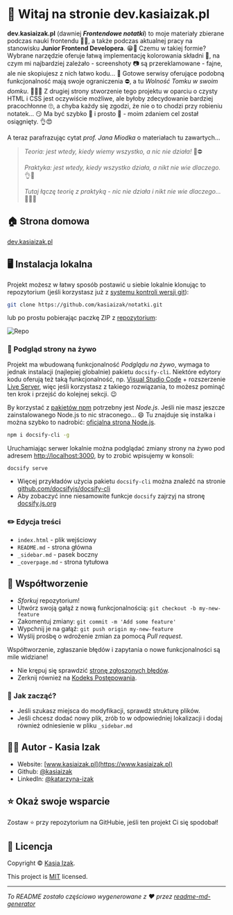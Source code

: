 # 👋 Witaj na stronie dev.kasiaizak.pl

**dev.kasiaizak.pl** (dawniej **_Frontendowe notatki_**) to moje materiały zbierane podczas nauki frontendu 👩‍💻, a także podczas aktualnej pracy na stanowisku **Junior Frontend Developera**. 😁💪 Czemu w takiej formie? Wybrane narzędzie oferuje łatwą implementację kolorowania składni 🌈, na czym mi najbardziej zależało - screenshoty 📷 są przereklamowane - fajne, ale nie skopiujesz z nich łatwo kodu... 🤯 Gotowe serwisy oferujące podobną funkcjonalność mają swoje ograniczenia ⛔, a tu _Wolność Tomku w swoim domku_. 🤸‍♀️🏡 Z drugiej strony stworzenie tego projektu w oparciu o czysty HTML i CSS jest oczywiście możliwe, ale byłoby zdecydowanie bardziej pracochłonne 🙄, a chyba każdy się zgodzi, że nie o to chodzi przy robieniu notatek... 😏 Ma być szybko 🚀 i prosto 👶 - moim zdaniem cel został osiągnięty. 👌😍

A teraz parafrazując cytat _prof. Jana Miodka_ o materiałach tu zawartych...

> _Teoria: jest wtedy, kiedy wiemy wszystko, a nic nie działa!_ 🧐⛔
>
> _Praktyka: jest wtedy, kiedy wszystko działa, a nikt nie wie dlaczego._ 👌🤔
>
> _Tutaj łączę teorię z praktyką - nic nie działa i nikt nie wie dlaczego..._ 🤦‍♀️😱

## 🏠 Strona domowa

[dev.kasiaizak.pl](http://dev.kasiaizak.pl/)

## 🖥️ Instalacja lokalna

Projekt możesz w łatwy sposób postawić u siebie lokalnie klonując to repozytorium (jeśli korzystasz już z [systemu kontroli wersji git](https://git-scm.com/)):

```bash
git clone https://github.com/kasiaizak/notatki.git
```

lub po prostu pobierając paczkę ZIP z [repozytorium](https://github.com/kasiaizak/notatki):

![Repo](https://dev.kasiaizak.pl/_media/repo.jpg)

### 🧐 Podgląd strony na żywo

Projekt ma wbudowaną funkcjonalność _Podglądu na żywo_, wymaga to jednak instalacji (najlepiej globalnie) pakietu `docsify-cli`. Niektóre edytory kodu oferują też taką funkcjonalność, np. [Visual Studio Code](https://code.visualstudio.com/) + rozszerzenie [Live Server](https://marketplace.visualstudio.com/items?itemName=ritwickdey.LiveServer), więc jeśli korzystasz z takiego rozwiązania, to możesz pominąć ten krok i przejść do kolejnej sekcji. 😉

By korzystać z [pakietów npm](https://www.npmjs.com/) potrzebny jest *Node.js*. Jeśli nie masz jeszcze zainstalowanego Node.js to nic straconego... 😄 Tu znajduje się instalka i można szybko to nadrobić: [oficjalna strona Node.js](https://nodejs.org/en/).

```bash
npm i docsify-cli -g
```

Uruchamiając serwer lokalnie można podglądać zmiany strony na żywo pod adresem
<http://localhost:3000>, by to zrobić wpisujemy w konsoli:

```bash
docsify serve
```

- Więcej przykładów użycia pakietu `docsify-cli` można znaleźć na stronie [github.com/docsifyjs/docsify-cli](https://github.com/docsifyjs/docsify-cli)
- Aby zobaczyć inne niesamowite funkcje `docsify` zajrzyj na stronę [docsify.js.org](https://docsify.js.org/)

### ✏️ Edycja treści

- `index.html` - plik wejściowy
- `README.md` - strona główna
- `_sidebar.md` - pasek boczny
- `_coverpage.md` - strona tytułowa

## 🤝 Współtworzenie

- _Sforkuj_ repozytorium!
- Utwórz swoją gałąź z nową funkcjonalnością: `git checkout -b my-new-feature`
- Zakomentuj zmiany: `git commit -m 'Add some feature'`
- Wypchnij je na gałąź: `git push origin my-new-feature`
- Wyślij prośbę o wdrożenie zmian za pomocą *Pull request*.

Współtworzenie, zgłaszanie błędów i zapytania o nowe funkcjonalności są mile widziane!

- Nie krępuj się sprawdzić
[stronę zgłoszonych błędów](https://github.com/kasiaizak/notatki/issues).
- Zerknij również na [Kodeks Postępowania](WSPOLTWORZENIE.md).

### 🤔 Jak zacząć?

- Jeśli szukasz miejsca do modyfikacji, sprawdź strukturę plików.
- Jeśli chcesz dodać nowy plik, zrób to w odpowiedniej lokalizacji i dodaj również odniesienie w pliku `_sidebar.md`

## 👩‍💻 Autor - Kasia Izak

- Website: [www.kasiaizak.pl](https://www.kasiaizak.pl)
- Github: [@kasiaizak](https://github.com/kasiaizak)
- LinkedIn: [@katarzyna-izak](https://linkedin.com/in/katarzyna-izak)

## ⭐️ Okaż swoje wsparcie

Zostaw ⭐️ przy repozytorium na GitHubie, jeśli ten projekt Ci się spodobał!

## 📝 Licencja

Copyright © [Kasia Izak](https://github.com/kasiaizak).

This project is [MIT](LICENSE.md) licensed.

***
_To README zostało częściowo wygenerowane z ❤️ przez
[readme-md-generator](https://github.com/kefranabg/readme-md-generator)_
